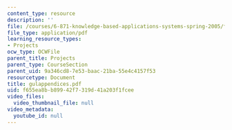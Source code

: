 ```yaml
---
content_type: resource
description: ''
file: /courses/6-871-knowledge-based-applications-systems-spring-2005/f655ea8bb89942f7319d41a203f1fcee_gulappendices.pdf
file_type: application/pdf
learning_resource_types:
- Projects
ocw_type: OCWFile
parent_title: Projects
parent_type: CourseSection
parent_uid: 9a346cd8-7e53-baac-21ba-55e4c4157f53
resourcetype: Document
title: gulappendices.pdf
uid: f655ea8b-b899-42f7-319d-41a203f1fcee
video_files:
  video_thumbnail_file: null
video_metadata:
  youtube_id: null
---
```

